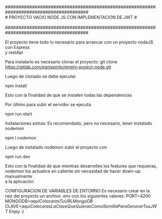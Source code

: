 #######################################################################################<br>
				# PROYECTO VACIO NODE JS CON IMPLEMENTACION DE JWT #		<br/>		
#######################################################################################<br>

El proyecto tiene todo lo necesario para arrancar con un proyecto nodeJS con Express <br>
y restApi

Para instalarlo es necesario clonar el proyecto:
git clone https://gitlab.com/egnispinto/empty-project-node.git

Luego de clonado se debe ejecutar
<p>npm install</p>

Esto con la finalidad de que se instalen todas las dependencias

Por último para subir el servidor se ejecuta
<p>npm run start</p>

Instalaciones extras:
Es recomendado, pero no necesario, tener instalado nodemon
<p>npm i nodemon</p>

Luego de instalado nodemon subir el proyecto con 

<p>npm run dev</p>
Esto con la finalidad de que mientras desarrolles los features que requieras, <br>
nodemon los actualice en caliente sin necesidad de hacer down-up manualmente <br>
a la aplicación

CONFIGURACION DE VARIABLES DE ENTORNO
Es necesario crear en la raiz del proyecto un archivo .env con los siguientes valores:
PORT=4200
MONGODB=*aquiColocarasTuURLMongoDB*
CLAVE=*aquiColocarasLaClaveQueQuierasComoSemillaParaGenerarTusJWT*
Enjoy :)








